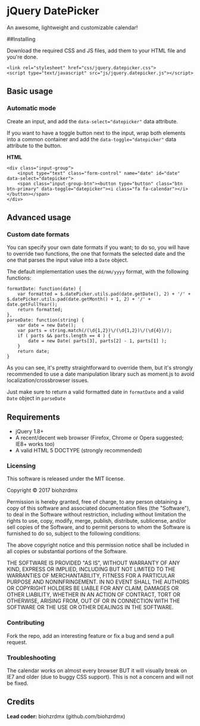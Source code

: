 jQuery DatePicker
=================

An awesome, lightweight and customizable calendar!

##Installing

Download the required CSS and JS files, add them to your HTML file and you're done.

	<link rel="stylesheet" href="css/jquery.datepicker.css">
	<script type="text/javascript" src="js/jquery.datepicker.js"></script>


## Basic usage

### Automatic mode

Create an input, and add the `data-select="datepicker"` data attribute.

If you want to have a toggle button next to the input, wrap both elements into a common container and add the `data-toggle="datepicker"` data attribute to the button.

**HTML**

	<div class="input-group">
		<input type="text" class="form-control" name="date" id="date" data-select="datepicker">
		<span class="input-group-btn"><button type="button" class="btn btn-primary" data-toggle="datepicker"><i class="fa fa-calendar"></i></button></span>
	</div>

## Advanced usage

### Custom date formats

You can specify your own date formats if you want; to do so, you will have to override two functions, the one that formats the selected date and the one that parses the input value into a `Date` object.

The default implementation uses the `dd/mm/yyyy` format, with the following functions:

	formatDate: function(date) {
		var formatted = $.datePicker.utils.pad(date.getDate(), 2) + '/' + $.datePicker.utils.pad(date.getMonth() + 1, 2) + '/' + date.getFullYear();
		return formatted;
	},
	parseDate: function(string) {
		var date = new Date();
		var parts = string.match(/(\d{1,2})\/(\d{1,2})\/(\d{4})/);
		if ( parts && parts.length == 4 ) {
			date = new Date( parts[3], parts[2] - 1, parts[1] );
		}
		return date;
	}

As you can see, it's pretty straightforward to override them, but it's strongly recommended to use a date manipulation library such as moment.js to avoid localization/crossbrowser issues.

Just make sure to return a valid formatted date in `formatDate` and a valid `Date` object in `parseDate`

## Requirements

 - jQuery 1.8+
 - A recent/decent web browser (Firefox, Chrome or Opera suggested; IE8+ works too)
 - A valid HTML 5 DOCTYPE (strongly recommended)

### Licensing

This software is released under the MIT license.

Copyright © 2017 biohzrdmx

Permission is hereby granted, free of charge, to any person obtaining a copy of this software and associated documentation files (the "Software"), to deal in the Software without restriction, including without limitation the rights to use, copy, modify, merge, publish, distribute, sublicense, and/or sell copies of the Software, and to permit persons to whom the Software is furnished to do so, subject to the following conditions:

The above copyright notice and this permission notice shall be included in all copies or substantial portions of the Software.

THE SOFTWARE IS PROVIDED "AS IS", WITHOUT WARRANTY OF ANY KIND, EXPRESS OR IMPLIED, INCLUDING BUT NOT LIMITED TO THE WARRANTIES OF MERCHANTABILITY, FITNESS FOR A PARTICULAR PURPOSE AND NONINFRINGEMENT. IN NO EVENT SHALL THE AUTHORS OR COPYRIGHT HOLDERS BE LIABLE FOR ANY CLAIM, DAMAGES OR OTHER LIABILITY, WHETHER IN AN ACTION OF CONTRACT, TORT OR OTHERWISE, ARISING FROM, OUT OF OR IN CONNECTION WITH THE SOFTWARE OR THE USE OR OTHER DEALINGS IN THE SOFTWARE.

### Contributing

Fork the repo, add an interesting feature or fix a bug and send a pull request.

### Troubleshooting

The calendar works on almost every browser BUT it will visually break on IE7 and older (due to buggy CSS support). This is not a concern and will not be fixed.

## Credits

<strong>Lead coder:</strong> biohzrdmx (github.com/biohzrdmx)